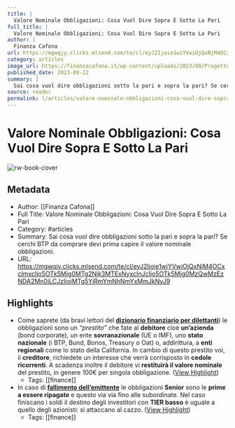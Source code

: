 ```yaml
---
title: |
  Valore Nominale Obbligazioni: Cosa Vuol Dire Sopra E Sotto La Pari
full_title: |
  Valore Nominale Obbligazioni: Cosa Vuol Dire Sopra E Sotto La Pari
author: |
  Finanza Cafona
url: https://mgwqjy.clicks.mlsend.com/te/cl/eyJ2Ijoie1wiYVwiOjQxNjM4OCxcImxcIjo5OTk5Mjg0MTg2Njk3MTExNyxcInJcIjo5OTk5Mjg0MzQwMzEzNDA2Mn0iLCJzIjoiMTg5YjRmYmNhNmYxMmJkNyJ9
category: articles
image_url: https://finanzacafona.it/wp-content/uploads/2023/08/Progetto-senza-titolo-2023-08-01T163049.670.jpg
published_date: 2023-09-22
summary: |
  Sai cosa vuol dire obbligazioni sotto la pari e sopra la pari? Se cerchi BTP da comprare devi prima capire il valore nominale obbligazioni.
source: reader
permalink: l/articles/valore-nominale-obbligazioni-cosa-vuol-dire-sopra-e-sotto-la-pari
---
```

# Valore Nominale Obbligazioni: Cosa Vuol Dire Sopra E Sotto La Pari

![rw-book-cover](https://finanzacafona.it/wp-content/uploads/2023/08/Progetto-senza-titolo-2023-08-01T163049.670.jpg)

## Metadata
- Author: [[Finanza Cafona]]
- Full Title: Valore Nominale Obbligazioni: Cosa Vuol Dire Sopra E Sotto La Pari
- Category: #articles
- Summary: Sai cosa vuol dire obbligazioni sotto la pari e sopra la pari? Se cerchi BTP da comprare devi prima capire il valore nominale obbligazioni.
- URL: https://mgwqjy.clicks.mlsend.com/te/cl/eyJ2Ijoie1wiYVwiOjQxNjM4OCxcImxcIjo5OTk5Mjg0MTg2Njk3MTExNyxcInJcIjo5OTk5Mjg0MzQwMzEzNDA2Mn0iLCJzIjoiMTg5YjRmYmNhNmYxMmJkNyJ9

## Highlights
- Come saprete (da bravi lettori del **[dizionario finanziario per dilettanti](https://finanzacafona.it/2022/04/dizionario-finanziario-per-investitori-dilettanti.html#obbligazione_o_bond)**) le obbligazioni sono un *“prestito”* che fate al **debitore** cioè **un’azienda** (bond corporate), un ente **sovranazionale** (UE o IMF), uno **stato nazionale** (i BTP, Bund, Bonos, Treasury o Oat) o, addirittura, a **enti regionali** come lo stato della California.
  In cambio di questo prestito voi, il **creditore**, richiedete un interesse che verrà corrisposto in **cedole ricorrenti**. A scadenza inoltre il debitore vi **restituirà il valore nominale** del prestito, in genere 100€ per singola obbligazione. ([View Highlight](https://read.readwise.io/read/01hc9wshnyt746j9mv4pp0myg5))
    - Tags: [[finance]] 
- In caso di **[fallimento dell’emittente](https://finanzacafona.it/2020/12/fallimento-banca-cosa-succede.html)** le obbligazioni **Senior** sono le **prime a essere ripagate** e questo via via fino alle subordinate. Nel caso finiscano i soldi il destino degli investitori con **TIER basso** è uguale a quello degli azionisti: si attaccano al cazzo. ([View Highlight](https://read.readwise.io/read/01hc9wtb0a72vm0zye4rf1q0sx))
    - Tags: [[finance]] 


